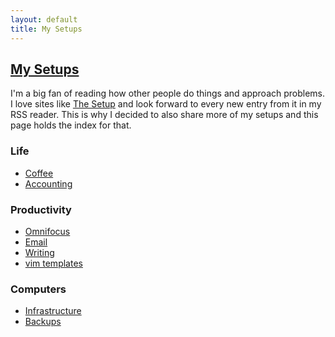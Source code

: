 ```yaml
---
layout: default
title: My Setups
---
```


## [My Setups]({{page.permalink}})

I'm a big fan of reading how other people do things and approach problems. I
love sites like [The Setup](https://usesthis.com/) and look forward to every
new entry from it in my RSS reader. This is why I decided to also share more
of my setups and this page holds the index for that.

### Life
- [Coffee](https://unwiredcouch.com/setup/coffee)
- [Accounting](https://unwiredcouch.com/2015/06/08/accounting-the-unix-way.html)


### Productivity
- [Omnifocus](https://unwiredcouch.com/2014/05/13/omnifocus.html)
- [Email](https://unwiredcouch.com/2014/08/29/email-happiness.html)
- [Writing](https://unwiredcouch.com/2015/08/31/writing-workflow.html)
- [vim templates](https://unwiredcouch.com/bits/2014/07/22/productive-vim-with-templates.html)

### Computers
- [Infrastructure](https://unwiredcouch.com/2013/10/30/uncloud-your-life.html)
- [Backups](https://unwiredcouch.com/bits/2014/03/18/zfs-rsync-backups.html)
